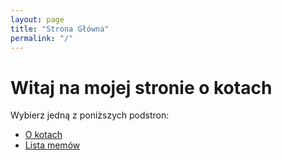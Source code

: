 ```yaml
---
layout: page
title: "Strona Główna"
permalink: "/" 
---
```


# Witaj na mojej stronie o kotach

Wybierz jedną z poniższych podstron:

- [O kotach](/o-kotach/)
- [Lista memów](/lista/)
